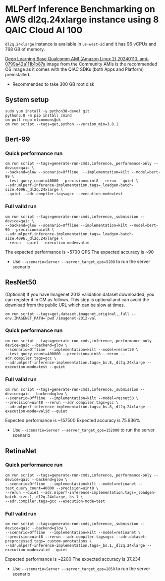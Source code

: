 # MLPerf Inference Benchmarking on AWS dl2q.24xlarge instance using 8 QAIC Cloud AI 100

`dl2q.24xlarge` instance is available in `us-west-2d` and it has 96 vCPUs and 768 GB of memory. 

[Deep Learning Base Qualcomm AMI (Amazon Linux 2) 20240110, ami-0799a42a111b1b87a](https://us-west-2.console.aws.amazon.com/ec2/home?region=us-west-2#LaunchInstances:ami=ami-0799a42a111b1b87a)
image from the Community AMIs is the recommended OS image as it comes with the QIAC SDKs (both Apps and Platform) preinstalled.

* Recommended to take 300 GB root disk


## System setup
```
sudo yum install -y python38-devel git
python3.8 -m pip install cmind
cm pull repo mlcommons@ck
cm run script --tags=get,python --version_min=3.8.1
```

## Bert-99

### Quick performance run
```
cm run script --tags=generate-run-cmds,inference,_performance-only --device=qaic \
--backend=glow --scenario=Offline  --implementation=kilt --model=bert-99 \
--test_query_count=40000 --precision=uint8 --rerun --quiet \
--adr.mlperf-inference-implementation.tags=_loadgen-batch-size.4096,_dl2q.24xlarge \
--quiet --adr.compiler.tags=gcc --execution-mode=test
```

### Full valid run
```
cm run script --tags=generate-run-cmds,inference,_submission --device=qaic \
--backend=glow --scenario=Offline --implementation=kilt --model=bert-99 --precision=uint8 \
--adr.mlperf-inference-implementation.tags=_loadgen-batch-size.4096,_dl2q.24xlarge \
--rerun --quiet --execution-mode=valid
```

The expected performance is ~5700 QPS
The expected accuracy is ~90
* Use `--scenario=Server --server_target_qps=5200` to run the server scenario


## ResNet50

(Optional)
If you have Imagenet 2012 validation dataset downloaded, you can register it in CM as follows. This step is optional and can avoid the download from the public URL which can be slow at times.
```
cm run script --tags=get,dataset,imagenet,original,_full --env.IMAGENET_PATH=`pwd`/imagenet-2012-val
```

### Quick performance run

```
cm run script --tags=generate-run-cmds,inference,_performance-only --device=qaic --backend=glow \
--scenario=Offline  --implementation=kilt --model=resnet50 \
--test_query_count=400000 --precision=uint8 --rerun --adr.compiler.tags=gcc \
--adr.mlperf-inference-implementation.tags=_bs.8,_dl2q.24xlarge --execution-mode=test --quiet
```

### Full valid run

```
cm run script --tags=generate-run-cmds,inference,_submission --device=qaic --backend=glow \
--scenario=Offline  --implementation=kilt --model=resnet50 \
--precision=uint8 --rerun --adr.compiler.tags=gcc \
--adr.mlperf-inference-implementation.tags=_bs.8,_dl2q.24xlarge --execution-mode=valid --quiet
```
Expected performance is ~157500
Expected accuracy is 75.936%

* Use `--scenario=Server --server_target_qps=152000` to run the server scenario


## RetinaNet

### Quick performance run

```
cm run script --tags=generate-run-cmds,inference,_performance-only --device=qaic --backend=glow \
--scenario=Offline  --implementation=kilt --model=retinanet --test_query_count=40000 --precision=uint8 \
--rerun --quiet --adr.mlperf-inference-implementation.tags=_loadgen-batch-size.1,_dl2q.24xlarge,_bs.1 \
--adr.compiler.tags=gcc --execution-mode=test 
```

### Full valid run

```
cm run script --tags=generate-run-cmds,inference,_submission --device=qaic --backend=glow \
--scenario=Offline  --implementation=kilt --model=retinanet \
--precision=uint8 --rerun --adr.compiler.tags=gcc --adr.dataset-preprocessed.tags=_custom-annotations \
--adr.mlperf-inference-implementation.tags=_bs.1,_dl2q.24xlarge --execution-mode=valid --quiet
```
Expected performance is ~2200
The expected accuracy is 37.234

* Use `--scenario=Server --server_target_qps=2050` to run the server scenario

